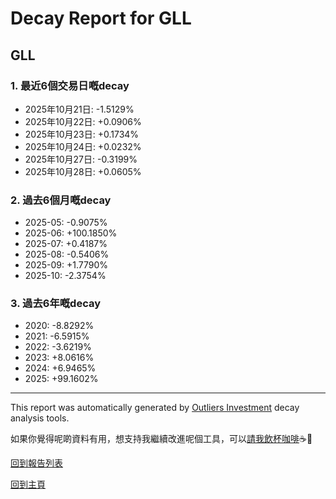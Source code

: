 # Decay Report for GLL

## GLL

### 1. 最近6個交易日嘅decay

- 2025年10月21日: -1.5129%
- 2025年10月22日: +0.0906%
- 2025年10月23日: +0.1734%
- 2025年10月24日: +0.0232%
- 2025年10月27日: -0.3199%
- 2025年10月28日: +0.0605%

### 2. 過去6個月嘅decay

- 2025-05: -0.9075%
- 2025-06: +100.1850%
- 2025-07: +0.4187%
- 2025-08: -0.5406%
- 2025-09: +1.7790%
- 2025-10: -2.3754%

### 3. 過去6年嘅decay

- 2020: -8.8292%
- 2021: -6.5915%
- 2022: -3.6219%
- 2023: +8.0616%
- 2024: +6.9465%
- 2025: +99.1602%

------------------------------
This report was automatically generated by [Outliers Investment](https://outliersecon.github.io/Outliers-Investment/) decay analysis tools.

如果你覺得呢啲資料有用，想支持我繼續改進呢個工具，可以[請我飲杯咖啡](https://buymeacoffee.com/outliersecon)☕🙏

[回到報告列表](https://outliersecon.github.io/Outliers-Investment/reports/reports_public)

[回到主頁](https://outliersecon.github.io/Outliers-Investment/)